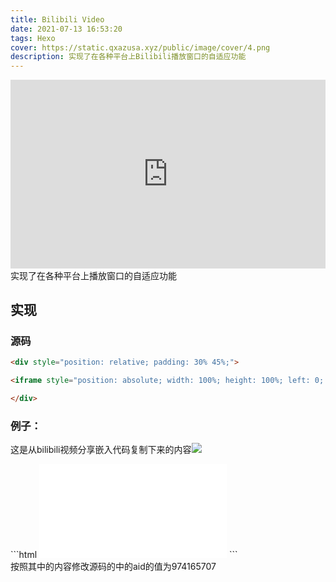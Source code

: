 ```yaml
---
title: Bilibili Video
date: 2021-07-13 16:53:20
tags: Hexo
cover: https://static.qxazusa.xyz/public/image/cover/4.png
description: 实现了在各种平台上Bilibili播放窗口的自适应功能
---
```

<div style="position: relative; padding: 30% 45%;">
<iframe style="position: absolute; width: 100%; height: 100%; left: 0; top: 0;" src="https://player.bilibili.com/player.html?cid=323407284&aid=247534745&page=1&as_wide=1&high_quality=1&danmaku=0" frameborder="no" scrolling="no"></iframe>
</div>
实现了在各种平台上播放窗口的自适应功能

## 实现

### 源码

```html
<div style="position: relative; padding: 30% 45%;">

<iframe style="position: absolute; width: 100%; height: 100%; left: 0; top: 0;" src="https://player.bilibili.com/player.html?cid=323407284&aid=247534745&page=1&as_wide=1&high_quality=1&danmaku=0" frameborder="no" scrolling="no"></iframe>

</div>
```

### 例子：

这是从bilibili视频分享嵌入代码复制下来的内容<img src="https://cdn.jsdelivr.net/npm/qxazusa-res/2021-07-15 235713.webp" />
<div>
```html
<iframe src="//player.bilibili.com/player.html?aid=974165707&bvid=BV1t44y127ad&cid=370527205&page=1" scrolling="no" border="0" frameborder="no" framespacing="0" allowfullscreen="true"> </iframe>
```
</div>
按照其中的内容修改源码的中的aid的值为974165707
